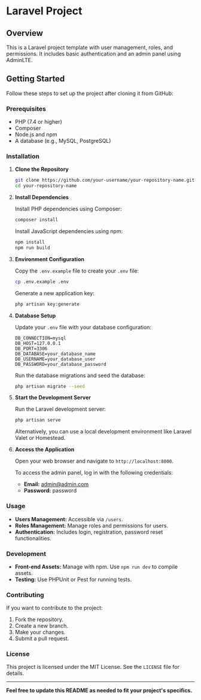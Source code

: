 # Laravel Project

## Overview

This is a Laravel project template with user management, roles, and permissions. It includes basic authentication and an admin panel using AdminLTE. 

## Getting Started

Follow these steps to set up the project after cloning it from GitHub:

### Prerequisites

- PHP (7.4 or higher)
- Composer
- Node.js and npm
- A database (e.g., MySQL, PostgreSQL)

### Installation

1. **Clone the Repository**

    ```bash
    git clone https://github.com/your-username/your-repository-name.git
    cd your-repository-name
    ```

2. **Install Dependencies**

    Install PHP dependencies using Composer:

    ```bash
    composer install
    ```

    Install JavaScript dependencies using npm:

    ```bash
    npm install
    npm run build
    ```

3. **Environment Configuration**

    Copy the `.env.example` file to create your `.env` file:

    ```bash
    cp .env.example .env
    ```

    Generate a new application key:

    ```bash
    php artisan key:generate
    ```

4. **Database Setup**

    Update your `.env` file with your database configuration:

    ```
    DB_CONNECTION=mysql
    DB_HOST=127.0.0.1
    DB_PORT=3306
    DB_DATABASE=your_database_name
    DB_USERNAME=your_database_user
    DB_PASSWORD=your_database_password
    ```

    Run the database migrations and seed the database:

    ```bash
    php artisan migrate --seed
    ```

5. **Start the Development Server**

    Run the Laravel development server:

    ```bash
    php artisan serve
    ```

    Alternatively, you can use a local development environment like Laravel Valet or Homestead.

6. **Access the Application**

    Open your web browser and navigate to `http://localhost:8000`. 

    To access the admin panel, log in with the following credentials:

    - **Email:** admin@admin.com
    - **Password:** password

### Usage

- **Users Management:** Accessible via `/users`.
- **Roles Management:** Manage roles and permissions for users.
- **Authentication:** Includes login, registration, password reset functionalities.

### Development

- **Front-end Assets:** Manage with npm. Use `npm run dev` to compile assets.
- **Testing:** Use PHPUnit or Pest for running tests.

### Contributing

If you want to contribute to the project:

1. Fork the repository.
2. Create a new branch.
3. Make your changes.
4. Submit a pull request.

### License

This project is licensed under the MIT License. See the `LICENSE` file for details.

---

**Feel free to update this README as needed to fit your project's specifics.**
